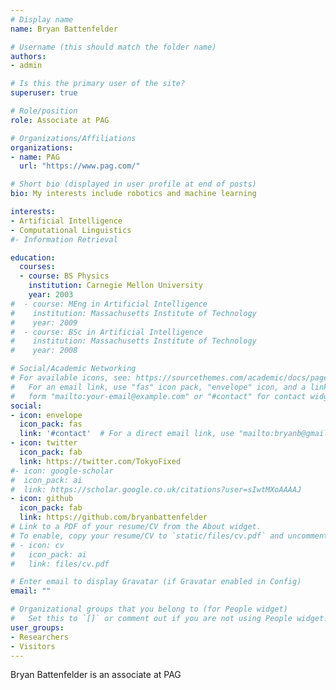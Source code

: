 ```yaml
---
# Display name
name: Bryan Battenfelder

# Username (this should match the folder name)
authors:
- admin

# Is this the primary user of the site?
superuser: true

# Role/position
role: Associate at PAG

# Organizations/Affiliations
organizations:
- name: PAG
  url: "https://www.pag.com/"

# Short bio (displayed in user profile at end of posts)
bio: My interests include robotics and machine learning

interests:
- Artificial Intelligence
- Computational Linguistics
#- Information Retrieval

education:
  courses:
  - course: BS Physics
    institution: Carnegie Mellon University
    year: 2003
#  - course: MEng in Artificial Intelligence
#    institution: Massachusetts Institute of Technology
#    year: 2009
#  - course: BSc in Artificial Intelligence
#    institution: Massachusetts Institute of Technology
#    year: 2008

# Social/Academic Networking
# For available icons, see: https://sourcethemes.com/academic/docs/page-builder/#icons
#   For an email link, use "fas" icon pack, "envelope" icon, and a link in the
#   form "mailto:your-email@example.com" or "#contact" for contact widget.
social:
- icon: envelope
  icon_pack: fas
  link: '#contact'  # For a direct email link, use "mailto:bryanb@gmail.com".
- icon: twitter
  icon_pack: fab
  link: https://twitter.com/TokyoFixed
#- icon: google-scholar
#  icon_pack: ai
#  link: https://scholar.google.co.uk/citations?user=sIwtMXoAAAAJ
- icon: github
  icon_pack: fab
  link: https://github.com/bryanbattenfelder
# Link to a PDF of your resume/CV from the About widget.
# To enable, copy your resume/CV to `static/files/cv.pdf` and uncomment the lines below.
# - icon: cv
#   icon_pack: ai
#   link: files/cv.pdf

# Enter email to display Gravatar (if Gravatar enabled in Config)
email: ""

# Organizational groups that you belong to (for People widget)
#   Set this to `[]` or comment out if you are not using People widget.
user_groups:
- Researchers
- Visitors
---
```


Bryan Battenfelder is an associate at PAG
